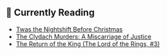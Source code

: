 ## 📖 Currently Reading
* [Twas the Nightshift Before Christmas](https://www.goodreads.com/review/show/3857647690)
* [The Clydach Murders: A Miscarriage of Justice](https://www.goodreads.com/review/show/3854445805)
* [The Return of the King (The Lord of the Rings, #3)](https://www.goodreads.com/review/show/2772926897)
